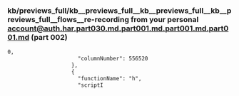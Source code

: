 ### kb/previews_full/kb__previews_full__kb__previews_full__kb__previews_full__flows__re-recording from your personal account@auth.har.part030.md.part001.md.part001.md.part001.md (part 002)

```md
0,
                      "columnNumber": 556520
                    },
                    {
                      "functionName": "h",
                      "scriptI
```

```
